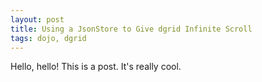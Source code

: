 ```yaml
---
layout: post
title: Using a JsonStore to Give dgrid Infinite Scroll
tags: dojo, dgrid
---
```


Hello, hello! This is a post. It's really cool.
